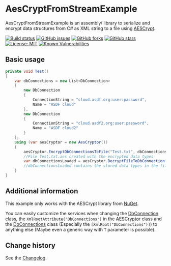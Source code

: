 AesCryptFromStreamExample
====================================

AesCryptFromStreamExample is an assembly/ library to serialize and encrypt data structures from C# as XML string to a file using [AESCrypt](https://www.aescrypt.com/).

[![Build status](https://ci.appveyor.com/api/projects/status/qd124sp96fhwkbgk?svg=true)](https://ci.appveyor.com/project/SeppPenner/aescryptfromstreamexample)
[![GitHub issues](https://img.shields.io/github/issues/SeppPenner/AesCryptFromStreamExample.svg)](https://github.com/SeppPenner/AesCryptFromStreamExample/issues)
[![GitHub forks](https://img.shields.io/github/forks/SeppPenner/AesCryptFromStreamExample.svg)](https://github.com/SeppPenner/AesCryptFromStreamExample/network)
[![GitHub stars](https://img.shields.io/github/stars/SeppPenner/AesCryptFromStreamExample.svg)](https://github.com/SeppPenner/AesCryptFromStreamExample/stargazers)
[![License: MIT](https://img.shields.io/badge/License-MIT-blue.svg)](https://raw.githubusercontent.com/SeppPenner/AesCryptFromStreamExample/master/License.txt)
[![Known Vulnerabilities](https://snyk.io/test/github/SeppPenner/AesCryptFromStreamExample/badge.svg)](https://snyk.io/test/github/SeppPenner/AesCryptFromStreamExample)

## Basic usage
```csharp
private void Test()
{
    var dbConnections = new List<DbConnection>
    {
        new DbConnection
        {
            ConnectionString = "cloud.asdf.org:user:password",
            Name = "ASDF cloud"
        },
        new DbConnection
        {
            ConnectionString = "cloud.asdf2.org:user:password",
            Name = "ASDF cloud2"
        }
    };
    using (var aesCryptor = new AesCryptor())
    {
        aesCryptor.EncryptDbConnectionsToFile("Test.txt", dbConnections, "TestPW");
        //File Test.txt.aes created with the encrypted data types
        var dbConnectionsLoaded = aesCryptor.DecryptFileToDbConnection("Test.txt", "TestPW");
        //dbConnectionsLoaded contains the stored data types in the file
    }
}
```

## Additional information
This example only works with the AESCrypt library from [NuGet](https://www.nuget.org/packages/SharpAESCrypt.dll/).

You can easily customize the services when changing the [DbConnection](https://github.com/SeppPenner/AesCryptFromStreamExample/blob/master/AesCryptFromStreamExample/Datatypes/DbConnection.cs) class, the `XmlRootAttribute("DbConnections")`
in the [AESCryptor](https://github.com/SeppPenner/AesCryptFromStreamExample/blob/master/AesCryptFromStreamExample/AesCryptor.cs) class and the [DbConnections](https://github.com/SeppPenner/AesCryptFromStreamExample/blob/master/AesCryptFromStreamExample/Datatypes/DbConnections.cs) class (Especially the `[XmlRoot("DbConnections")]`) to anything else
(Maybe even a generic way with `T` parameter is possible).

Change history
--------------

See the [Changelog](https://github.com/SeppPenner/AesCryptFromStreamExample/blob/master/Changelog.md).